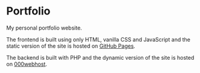 # Portfolio

My personal portfolio website.

The frontend is built using only HTML, vanilla CSS and JavaScript and the static version of the site is hosted on [GitHub Pages](https://taut0logy.github.io/Portfolio/).

The backend is built with PHP and the dynamic version of the site is hosted on [000webhost](https://raufun-ahsan.000webhostapp.com/).
